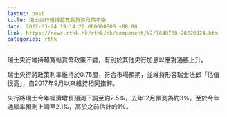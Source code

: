 ```yaml
---
layout: post
title: 瑞士央行維持超寬鬆貨幣政策不變
date: 2022-03-24 19:14:22.000000000 +08:00
link: https://news.rthk.hk/rthk/ch/component/k2/1640730-20220324.htm
categories: rthk
---
```


瑞士央行維持超寬鬆貨幣政策不變，有別於其他央行加息以應對通脹上升。

瑞士央行將政策利率維持於0.75厘，符合市場預期，並維持形容瑞士法郎「估值很高」，自2017年9月以來維持相同措辭。

央行將瑞士今年經濟增長預測下調至約2.5%，去年12月預測為約3%。至於今年通脹率預測上調至2.1%，高於之前估計的1%。

